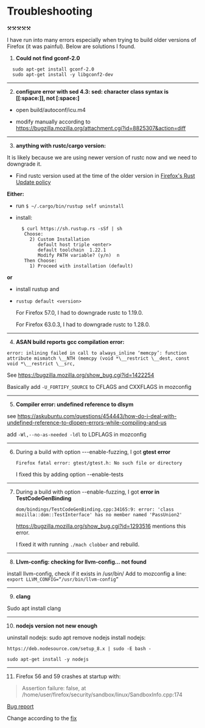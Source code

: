 # Troubleshooting

:hammer_and_pick::hammer_and_pick::hammer_and_pick::hammer_and_pick::hammer_and_pick:

I have run into many errors especially when trying to build older versions of Firefox (it was painful). Below are solutions I found.


1. **Could not find gconf-2.0**
```
  sudo apt-get install gconf-2.0
  sudo apt-get install -y libgconf2-dev
```

***

2. **configure error with sed 4.3: sed: character class syntax is [[:space:]], not [:space:]**

  - open build/autoconf/icu.m4
  
  - modify manually according to https://bugzilla.mozilla.org/attachment.cgi?id=8825307&action=diff

***

3. **anything with rustc/cargo version:**

  It is likely because we are using newer version of rustc now and we need to downgrade it.
  
  - Find rustc version used at the time of the older version in [Firefox's Rust Update policy](https://wiki.mozilla.org/Rust_Update_Policy_for_Firefox)

  **Either:**
  
  - run ```$ ~/.cargo/bin/rustup self uninstall```
  
  - install:  
    ```
      $ curl https://sh.rustup.rs -sSf | sh
       Choose:
         2) Custom Installation
            default host triple <enter>
            default toolchain  1.22.1
            Modify PATH variable? (y/n)  n
       Then Choose:
         1) Proceed with installation (default)
    ```
    
  **or** 
  - install rustup and

  - ```rustup default <version>```

    For Firefox 57.0, I had to downgrade rustc to 1.19.0.
    
    For Firefox 63.0.3, I had to downgrade rustc to 1.28.0.

***
    
4. **ASAN build reports gcc compilation error:**

  ```error: inlining failed in call to always_inline ‘memcpy’: function attribute mismatch \__NTH (memcpy (void *\__restrict \__dest, const void *\__restrict \__src,```

  See https://bugzilla.mozilla.org/show_bug.cgi?id=1422254
  
  Basically add `-U_FORTIFY_SOURCE` to CFLAGS and CXXFLAGS in mozconfig
  
***

5. **Compiler error: undefined reference to dlsym**

  see https://askubuntu.com/questions/454443/how-do-i-deal-with-undefined-reference-to-dlopen-errors-while-compiling-and-us
  
  add `-Wl,--no-as-needed -ldl` to LDFLAGS in mozconfig
  
***

6. During a build with option ---enable-fuzzing, I got **gtest error**
  
   ```Firefox fatal error: gtest/gtest.h: No such file or directory```
   
   I fixed this by adding option --enable-tests
 
***
 
7. During a build with option --enable-fuzzing, I got **error in TestCodeGenBinding**
  
   ```dom/bindings/TestCodeGenBinding.cpp:34165:9: error: 'class mozilla::dom::TestInterface' has no member named 'PassUnion2'```
   
   https://bugzilla.mozilla.org/show_bug.cgi?id=1293516 mentions this error.
   
   I fixed it with running ```./mach clobber``` and rebuild.

*** 
 
8. **Llvm-config: checking for llvm-config... not found**

  install llvm-config, check if it exists in /usr/bin/
  Add to mozconfig a line: ```export LLVM_CONFIG=“/usr/bin/llvm-config”```

***

9. **clang**

  Sudo apt install clang

***

10. **nodejs version not new enough**

  uninstall nodejs: sudo apt remove nodejs
  install nodejs: 
  
  ```https://deb.nodesource.com/setup_8.x | sudo -E bash -```
  
  ```sudo apt-get install -y nodejs```

***

11. Firefox 56 and 59 crashes at startup with:

> Assertion failure: false, at /home/user/firefox/security/sandbox/linux/SandboxInfo.cpp:174

[Bug report](https://bugzilla.mozilla.org/show_bug.cgi?id=1430756)

Change according to the [fix](https://hg.mozilla.org/mozilla-central/rev/22ce3b9ca9af)
